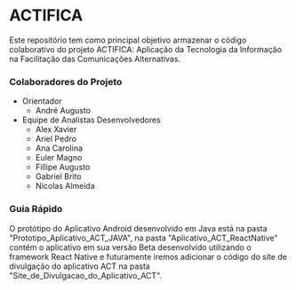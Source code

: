 # ACTIFICA
Este repositório tem como principal objetivo armazenar o código colaborativo do projeto ACTIFICA: Aplicação da Tecnologia da Informação na Facilitação das Comunicações Alternativas.
### Colaboradores do Projeto
- Orientador
  - André Augusto
- Equipe de Analistas Desenvolvedores
  - Alex Xavier
  - Ariel Pedro
  - Ana Carolina
  - Euler Magno
  - Fillipe Augusto
  - Gabriel Brito
  - Nicolas Almeida
### Guia Rápido
O protótipo do Aplicativo Android desenvolvido em Java está na pasta "Prototipo_Aplicativo_ACT_JAVA", na pasta "Aplicativo_ACT_ReactNative" contém o aplicativo em sua versão Beta desenvolvido utilizando o framework React Native e futuramente iremos adicionar o código do site de divulgação do aplicativo ACT na pasta "Site_de_Divulgacao_do_Aplicativo_ACT".
